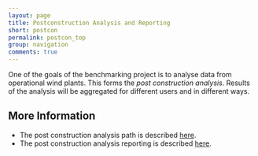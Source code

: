 ```yaml
---
layout: page
title: Postconstruction Analysis and Reporting
short: postcon
permalink: postcon_top
group: navigation
comments: true
---
```

One of the goals of the benchmarking project is to analyse data from operational wind plants. This forms the _post construction analysis_. Results of the analysis will be aggregated for different users and in different ways.

## More Information
* The post construction analysis path is described [here](postcon).
* The post construction analysis reporting is described [here](postcon_rep).
